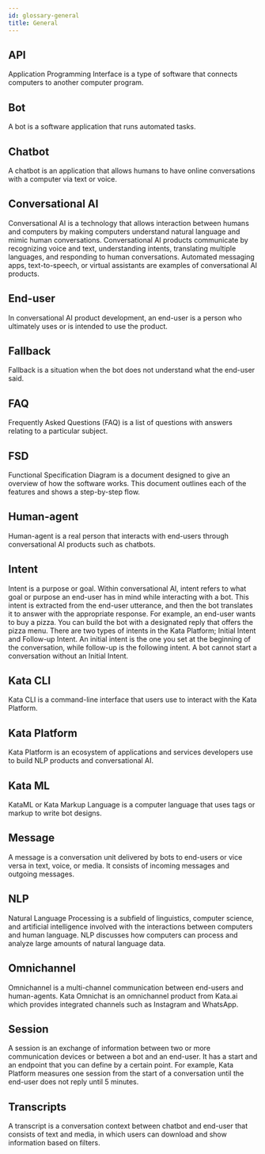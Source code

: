 ```yaml
---
id: glossary-general
title: General
---
```


## API

Application Programming Interface is a type of software that connects computers to another computer program.

## Bot

A bot is a software application that runs automated tasks.

## Chatbot

A chatbot is an application that allows humans to have online conversations with a computer via text or voice.

## Conversational AI

Conversational AI is a technology that allows interaction between humans and computers by making computers understand natural language and mimic human conversations. Conversational AI products communicate by recognizing voice and text, understanding intents, translating multiple languages, and responding to human conversations. Automated messaging apps, text-to-speech, or virtual assistants are examples of conversational AI products.

## End-user

In conversational AI product development, an end-user is a person who ultimately uses or is intended to use the product.

## Fallback

Fallback is a situation when the bot does not understand what the end-user said.

## FAQ

Frequently Asked Questions (FAQ) is a list of questions with answers relating to a particular subject.

## FSD

Functional Specification Diagram is a document designed to give an overview of how the software works. This document outlines each of the features and shows a step-by-step flow.

## Human-agent

Human-agent is a real person that interacts with end-users through conversational AI products such as chatbots.

## Intent

Intent is a purpose or goal. Within conversational AI, intent refers to what goal or purpose an end-user has in mind while interacting with a bot. This intent is extracted from the end-user utterance, and then the bot translates it to answer with the appropriate response. For example, an end-user wants to buy a pizza. You can build the bot with a designated reply that offers the pizza menu.
There are two types of intents in the Kata Platform; Initial Intent and Follow-up Intent. An initial intent is the one you set at the beginning of the conversation, while follow-up is the following intent. A bot cannot start a conversation without an Initial Intent.

## Kata CLI

Kata CLI is a command-line interface that users use to interact with the Kata Platform.

## Kata Platform

Kata Platform is an ecosystem of applications and services developers use to build NLP products and conversational AI.

## Kata ML

KataML or Kata Markup Language is a computer language that uses tags or markup to write bot designs.

## Message

A message is a conversation unit delivered by bots to end-users or vice versa in text, voice, or media. It consists of incoming messages and outgoing messages.

## NLP

Natural Language Processing is a subfield of linguistics, computer science, and artificial intelligence involved with the interactions between computers and human language. NLP discusses how computers can process and analyze large amounts of natural language data.

## Omnichannel

Omnichannel is a multi-channel communication between end-users and human-agents. Kata Omnichat is an omnichannel product from Kata.ai which provides integrated channels such as Instagram and WhatsApp.

## Session

A session is an exchange of information between two or more communication devices or between a bot and an end-user. It has a start and an endpoint that you can define by a certain point. For example, Kata Platform measures one session from the start of a conversation until the end-user does not reply until 5 minutes.

## Transcripts

A transcript is a conversation context between chatbot and end-user that consists of text and media, in which users can download and show information based on filters.
